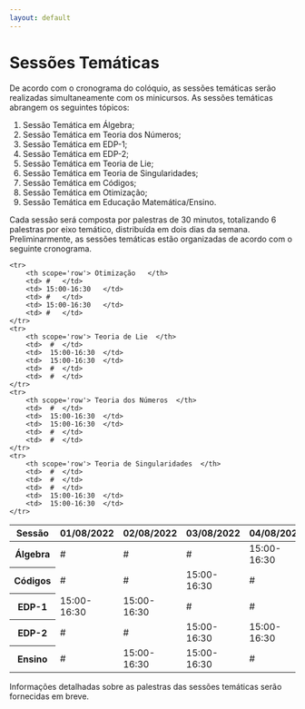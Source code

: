 ```yaml
---
layout: default
---
```


<h1 class="display-5 mb-3">
Sessões Temáticas
</h1>
De acordo com o cronograma do colóquio, as sessões temáticas serão realizadas simultaneamente com os minicursos. As sessões temáticas abrangem os seguintes tópicos:

1. Sessão Temática em Álgebra;
1. Sessão Temática em Teoria dos Números;
1. Sessão Temática em EDP-1;
1. Sessão Temática em EDP-2;
1. Sessão Temática em Teoria de Lie;
1. Sessão Temática em Teoria de Singularidades;
1. Sessão Temática em Códigos;
1. Sessão Temática em Otimização;
1. Sessão Temática em Educação Matemática/Ensino.

Cada sessão será composta por palestras de 30 minutos, totalizando 6 palestras por eixo temático, distribuída em dois dias da semana. Preliminarmente, as sessões temáticas estão organizadas de acordo com o seguinte cronograma.

<div class="table-responsive-lg">
<table class="table table-striped">
  <thead>
    <tr>
      <th scope="col">Sessão</th>
      <th scope="col">01/08/2022</th>
      <th scope="col">02/08/2022</th>
      <th scope="col">03/08/2022</th>
      <th scope="col">04/08/2022</th>
      <th scope="col">05/08/2022</th>
    </tr>
  </thead>
  <tbody>
	<tr>
		<th scope='row'> Álgebra  </th>
		<td> # </td>
		<td> #  </td>
		<td> # </td>
		<td> 15:00-16:30   </td>
		<td> 15:00-16:30   </td>
	</tr>
	<tr>
		<th scope='row'> Códigos  </th>
		<td> #   </td>
		<td> #   </td>
		<td> 15:00-16:30   </td>
		<td> #   </td>
		<td> 15:00-16:30  </td>
	</tr>	
	<tr>
		<th scope='row'> EDP-1  </th>
		<td> 15:00-16:30   </td>
		<td> 15:00-16:30  </td>
		<td> #   </td>
		<td> #   </td>
		<td> #   </td>
	</tr>	
	<tr>
		<th scope='row'> EDP-2  </th>
		<td> #   </td>
		<td> #   </td>
		<td> 15:00-16:30   </td>
		<td> 15:00-16:30  </td>
		<td> #   </td>
	</tr>	
	<tr>
		<th scope='row'> Ensino  </th>
		<td> #   </td>
		<td> 15:00-16:30   </td>
		<td> 15:00-16:30  </td>
		<td> #   </td>
		<td> #   </td>
	</tr>	
	
	<tr>
		<th scope='row'> Otimização   </th>
		<td> #   </td>
		<td> 15:00-16:30   </td>
		<td> #   </td>
		<td> 15:00-16:30   </td>
		<td> #   </td>
	</tr>	
	<tr>
		<th scope='row'> Teoria de Lie  </th>
		<td>  #  </td>
		<td>  15:00-16:30  </td>
		<td>  15:00-16:30  </td>
		<td>  #  </td>
		<td>  #  </td>
	</tr>	
	<tr>
		<th scope='row'> Teoria dos Números  </th>
		<td>  #  </td>
		<td>  15:00-16:30  </td>
		<td>  15:00-16:30  </td>
		<td>  #  </td>
		<td>  #  </td>
	</tr>
	<tr>
		<th scope='row'> Teoria de Singularidades  </th>
		<td>  #  </td>
		<td>  #  </td>
		<td>  #  </td>
		<td>  15:00-16:30  </td>
		<td>  15:00-16:30  </td>
	</tr>	
  </tbody>
</table>
</div>



Informações detalhadas sobre as palestras das sessões temáticas serão fornecidas em breve.

<!-- Informações detalhadas sobre as atividades que ocorrerão em cada eixo temático podem ser obtidas em [Palestras](/talks/), [Palestrantes](/speakers/) ou ainda pela [Programação Completa](/program/) do evento. -->
